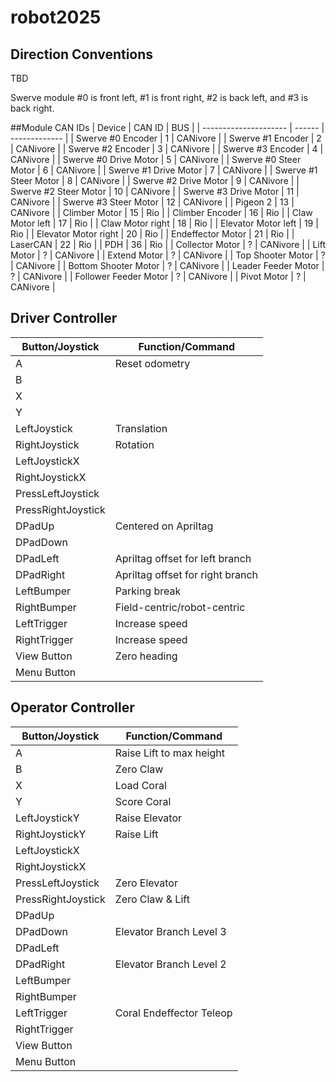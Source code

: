 # robot2025

## Direction Conventions
TBD

Swerve module #0 is front left, #1 is front right, #2 is back left, and #3 is back right.

##Module CAN IDs
| Device                | CAN ID |      BUS      |
| --------------------- | ------ | ------------- |
| Swerve #0 Encoder     |   1    |   CANivore    |
| Swerve #1 Encoder     |   2    |   CANivore    |
| Swerve #2 Encoder     |   3    |   CANivore    |
| Swerve #3 Encoder     |   4    |   CANivore    |
| Swerve #0 Drive Motor |   5    |   CANivore    |
| Swerve #0 Steer Motor |   6    |   CANivore    |
| Swerve #1 Drive Motor |   7    |   CANivore    |
| Swerve #1 Steer Motor |   8    |   CANivore    |
| Swerve #2 Drive Motor |   9    |   CANivore    |
| Swerve #2 Steer Motor |  10    |   CANivore    |
| Swerve #3 Drive Motor |  11    |   CANivore    |
| Swerve #3 Steer Motor |  12    |   CANivore    |
| Pigeon 2              |  13    |   CANivore    |
| Climber Motor         |  15    |   Rio         |
| Climber Encoder       |  16    |   Rio         |
| Claw Motor left       |  17    |   Rio         |
| Claw Motor right      |  18    |   Rio         |
| Elevator Motor left   |  19    |   Rio         |
| Elevator Motor right  |  20    |   Rio         |
| Endeffector Motor     |  21    |   Rio         |
| LaserCAN              |  22    |   Rio         |
| PDH                   |  36    |   Rio         |
| Collector Motor       |   ?    | CANivore |
| Lift Motor            |   ?    | CANivore |
| Extend Motor          |   ?    | CANivore |
| Top Shooter Motor     |   ?    | CANivore |
| Bottom Shooter Motor  |   ?    | CANivore |
| Leader Feeder Motor   |   ?    | CANivore |
| Follower Feeder Motor |   ?    | CANivore |
| Pivot Motor           |   ?    | CANivore |

## Driver Controller

|  Button/Joystick | Function/Command               |
|------------------|--------------------------------|
|A                 |Reset odometry                  |
|B                 |                                |
|X                 |                                |
|Y                 |                                |
|LeftJoystick      |Translation                     |
|RightJoystick     |Rotation                        |
|LeftJoystickX     |                                |
|RightJoystickX    |                                |
|PressLeftJoystick |                                |
|PressRightJoystick|                                |
|DPadUp            |Centered on Apriltag            |
|DPadDown          |                                |
|DPadLeft          |Apriltag offset for left branch |
|DPadRight         |Apriltag offset for right branch|
|LeftBumper        |Parking break                   |
|RightBumper       |Field-centric/robot-centric     |
|LeftTrigger       |Increase speed                  |
|RightTrigger      |Increase speed                  |
|View Button       |Zero heading                    |
|Menu Button       |                                |


## Operator Controller

|  Button/Joystick | Function/Command         |
|------------------|--------------------------|
|A                 |Raise Lift to max height  |
|B                 |Zero Claw                 |
|X                 |Load Coral                |
|Y                 |Score Coral               |
|LeftJoystickY     |Raise Elevator            |
|RightJoystickY    |Raise Lift                |
|LeftJoystickX     |                          |
|RightJoystickX    |                          |
|PressLeftJoystick |Zero Elevator             |
|PressRightJoystick|Zero Claw & Lift          |
|DPadUp            |                          |
|DPadDown          |Elevator Branch Level 3   |
|DPadLeft          |                          |
|DPadRight         |Elevator Branch Level 2   |
|LeftBumper        |                          |
|RightBumper       |                          |
|LeftTrigger       |Coral Endeffector Teleop  |
|RightTrigger      |                          |
|View Button       |                          |
|Menu Button       |                          |

